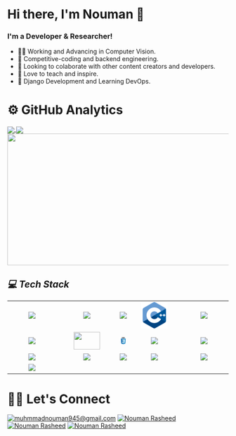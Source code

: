 # Hi there, I'm Nouman 👋

### I'm a Developer & Researcher!

* 👨‍💻 Working and Advancing in Computer Vision.
* 🌱 Competitive-coding and backend engineering.
* 👯 Looking to colaborate with other content creators and developers.
* 📢 Love to teach and inspire.
* 🔭 Django Development and Learning DevOps.

# ⚙️ GitHub Analytics

<a href="https://github.com/Nouman945">
  <img align="Center" width="420" src="https://github-readme-stats.vercel.app/api?username=Nouman945&show_icons=true&theme=algolia" />
</a>

<a href="https://github.com/Nouman945">
  <img align="Center" src="https://github-readme-stats.vercel.app/api/top-langs/?username=Nouman945&layout=compact&theme=algolia&langs_count=10&https://github.com/anuraghazra/github-readme-stats" />
</a>

</br>

<a href="https://github.com/Nouman945">
  <img height="300" width="780" align="Center" src="https://github-readme-streak-stats.herokuapp.com/?user=Nouman945&theme=algolia&https://github.com/DenverCoder1/github-readme-streak-stats" />
</a>

<h2><i>💻 Tech Stack</i></h2>

<table width="100">
  <tr>
      <td align='center' width="190">
          <img src="https://www.jing.fm/clipimg/full/53-537670_python-png-file-python-logo-png.png"  width="60">
      </td>
      <td align='center' width="190">
          <img src="https://github.com/abranhe/programming-languages-logos/blob/master/src/javascript/javascript.svg" width="60">
      </td>
      <td align='center'>
          <img src="https://user-images.githubusercontent.com/50593062/178408002-539d198c-e9e7-4cb6-9b94-6c1369a9708b.png">
      </td>
      <td align='center' width="190">
          <img src="https://github.com/devicons/devicon/blob/master/icons/cplusplus/cplusplus-original.svg" width="60">
      </td>
       <td align='center' width="190">
          <img src="https://git-scm.com/images/logos/1color-darkbg@2x.png" width="100">
      </td>
  </tr>
  <tr>
      <td align='center'>
          <img src="https://www.vectorlogo.zone/logos/firebase/firebase-ar21.svg">
      </td>
        <td align='center'>
          <img src="https://upload.wikimedia.org/wikipedia/commons/thumb/3/38/HTML5_Badge.svg/600px-HTML5_Badge.svg.png" height="40" width="60">
      </td>
      <td align='center'>
          <img src="https://raw.githubusercontent.com/devicons/devicon/0d6c64dbbf311879f7d563bfc3ccf559f9ed111c/icons/css3/css3-original-wordmark.svg" width="60">
      </td>
        <td align='center'>
          <img src="https://www.vectorlogo.zone/logos/heroku/heroku-ar21.svg">
      </td>
        <td align='center'>
          <img src="https://github.com/bestofjs/bestofjs-webui/blob/master/public/logos/vscode.svg" width="60">
      </td>
  </tr>
  <tr>
      <td align='center'>
          <img src="https://www.docker.com/wp-content/uploads/2022/03/horizontal-logo-monochromatic-white.png">
      </td>
        <td align='center'>
          <img src="https://download.logo.wine/logo/MySQL/MySQL-Logo.wine.png" >
      </td>
        <td align='center'>
          <img src="https://download.logo.wine/logo/Microsoft_Azure/Microsoft_Azure-Logo.wine.png">
      </td>
        <td align='center'>
          <img src="https://www.djangoproject.com/m/img/logos/django-logo-negative.png">
      </td>
      <td align='center'>
          <img src="https://buttercms.com/static/images/tech_banners/Flask.png" >
      </td>
  </tr>
  <tr>
          <td align='center'>
          <img src="https://templates.images.credential.net/16590187933301617801540872729153.png" >
      </td>
  </tr>
</table>

# 🤝🏻 Let's Connect

<a href="mailto:muhmmadnouman945@gmail.com">![muhmmadnouman945@gmail.com](https://img.shields.io/badge/Gmail-D14836?style=for-the-badge&logo=gmail&logoColor=white)</a>
<a href="https://www.linkedin.com/in/nouman-rasheed-5a003b157">![Nouman Rasheed](https://img.shields.io/badge/LinkedIn-0077B5?style=for-the-badge&logo=linkedin&logoColor=white)</a>
<a href="https://www.facebook.com/muhammad.nouman.92505956">![Nouman Rasheed](https://img.shields.io/badge/Facebook-1877F2?style=for-the-badge&logo=facebook&logoColor=white)</a>
<a href="https://www.instagram.com/_nouman_r">![Nouman Rasheed](https://img.shields.io/badge/Instagram-E4405F?style=for-the-badge&logo=instagram&logoColor=white)</a>
